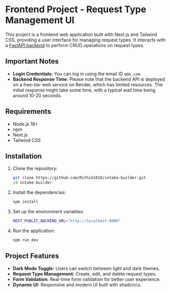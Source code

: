# Frontend Project - Request Type Management UI

This project is a frontend web application built with Next.js and Tailwind CSS, providing a user interface for managing request types. It interacts with a [FastAPI backend](https://github.com/Rithik1010/intake-backend) to perform CRUD operations on request types.

## Important Notes

-   **Login Credentials:** You can log in using the email ID `a@a.com`.
-   **Backend Response Time:** Please note that the backend API is deployed on a free-tier web service on Render, which has limited resources. The initial response might take some time, with a typical wait time being around 10-20 seconds.

## Requirements

-   Node.js 18+
-   npm
-   Next.js
-   Tailwind CSS

## Installation

1. Clone the repository:

    ```bash
    git clone https://github.com/Rithik1010/intake-builder.git
    cd intake-builder
    ```

2. Install the dependencies:

    ```bash
    npm install
    ```

3. Set up the environment variables:

    ```bash
    NEXT_PUBLIC_BACKEND_URL="http://localhost:8000"
    ```

4. Run the application:

    ```bash
    npm run dev
    ```

## Project Features

-   **Dark Mode Toggle:** Users can switch between light and dark themes.
-   **Request Type Management:** Create, edit, and delete request types.
-   **Form Validation:** Real-time form validation for better user experience.
-   **Dynamic UI:** Responsive and modern UI built with shadcn/ui.
